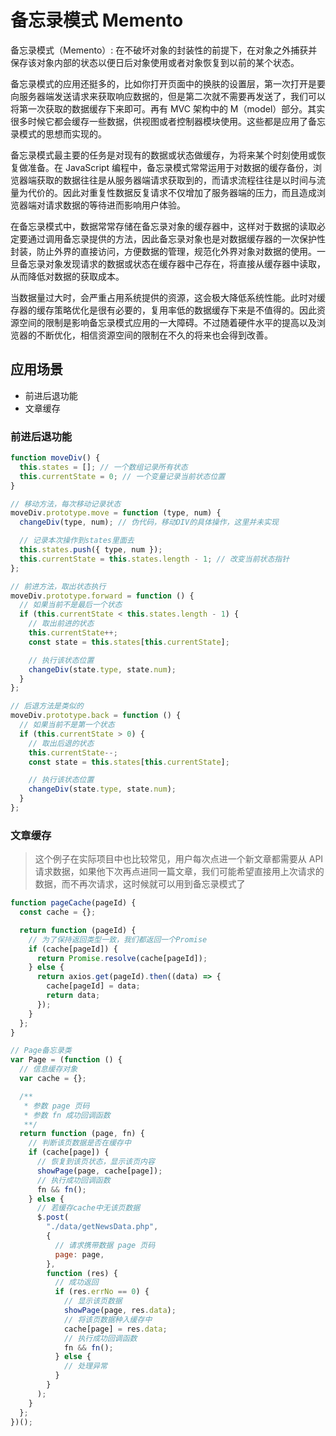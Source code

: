 # 备忘录模式 Memento

备忘录模式（Memento）: 在不破坏对象的封装性的前提下，在对象之外捕获并保存该对象内部的状态以便日后对象使用或者对象恢复到以前的某个状态。

备忘录模式的应用还挺多的，比如你打开页面中的换肤的设置层，第一次打开是要向服务器端发送请求来获取响应数据的，但是第二次就不需要再发送了，我们可以将第一次获取的数据缓存下来即可。再有 MVC 架构中的 M（model）部分。其实很多时候它都会缓存一些数据，供视图或者控制器模块使用。这些都是应用了备忘录模式的思想而实现的。

备忘录模式最主要的任务是对现有的数据或状态做缓存，为将来某个时刻使用或恢复做准备。在 JavaScript 编程中，备忘录模式常常运用于对数据的缓存备份，浏览器端获取的数据往往是从服务器端请求获取到的，而请求流程往往是以时间与流量为代价的。因此对重复性数据反复请求不仅增加了服务器端的压力，而且造成浏览器端对请求数据的等待进而影响用户体验。

在备忘录模式中，数据常常存储在备忘录对象的缓存器中，这样对于数据的读取必定要通过调用备忘录提供的方法，因此备忘录对象也是对数据缓存器的一次保护性封装，防止外界的直接访问，方便数据的管理，规范化外界对象对数据的使用。一旦备忘录对象发现请求的数据或状态在缓存器中己存在，将直接从缓存器中读取，从而降低对数据的获取成本。

当数据量过大时，会严重占用系统提供的资源，这会极大降低系统性能。此时对缓存器的缓存策略优化是很有必要的，复用率低的数据缓存下来是不值得的。因此资源空间的限制是影响备忘录模式应用的一大障碍。不过随着硬件水平的提高以及浏览器的不断优化，相信资源空间的限制在不久的将来也会得到改善。

## 应用场景

- 前进后退功能
- 文章缓存

### 前进后退功能

```js
function moveDiv() {
  this.states = []; // 一个数组记录所有状态
  this.currentState = 0; // 一个变量记录当前状态位置
}

// 移动方法，每次移动记录状态
moveDiv.prototype.move = function (type, num) {
  changeDiv(type, num); // 伪代码，移动DIV的具体操作，这里并未实现

  // 记录本次操作到states里面去
  this.states.push({ type, num });
  this.currentState = this.states.length - 1; // 改变当前状态指针
};

// 前进方法，取出状态执行
moveDiv.prototype.forward = function () {
  // 如果当前不是最后一个状态
  if (this.currentState < this.states.length - 1) {
    // 取出前进的状态
    this.currentState++;
    const state = this.states[this.currentState];

    // 执行该状态位置
    changeDiv(state.type, state.num);
  }
};

// 后退方法是类似的
moveDiv.prototype.back = function () {
  // 如果当前不是第一个状态
  if (this.currentState > 0) {
    // 取出后退的状态
    this.currentState--;
    const state = this.states[this.currentState];

    // 执行该状态位置
    changeDiv(state.type, state.num);
  }
};
```

### 文章缓存

> 这个例子在实际项目中也比较常见，用户每次点进一个新文章都需要从 API 请求数据，如果他下次再点进同一篇文章，我们可能希望直接用上次请求的数据，而不再次请求，这时候就可以用到备忘录模式了

```js
function pageCache(pageId) {
  const cache = {};

  return function (pageId) {
    // 为了保持返回类型一致，我们都返回一个Promise
    if (cache[pageId]) {
      return Promise.resolve(cache[pageId]);
    } else {
      return axios.get(pageId).then((data) => {
        cache[pageId] = data;
        return data;
      });
    }
  };
}
```

```js
// Page备忘录类
var Page = (function () {
  // 信息缓存对象
  var cache = {};

  /**
   * 参数 page 页码
   * 参数 fn 成功回调函数
   **/
  return function (page, fn) {
    // 判断该页数据是否在缓存中
    if (cache[page]) {
      // 恢复到该页状态，显示该页内容
      showPage(page, cache[page]);
      // 执行成功回调函数
      fn && fn();
    } else {
      // 若缓存cache中无该页数据
      $.post(
        "./data/getNewsData.php",
        {
          // 请求携带数据 page 页码
          page: page,
        },
        function (res) {
          // 成功返回
          if (res.errNo == 0) {
            // 显示该页数据
            showPage(page, res.data);
            // 将该页数据种入缓存中
            cache[page] = res.data;
            // 执行成功回调函数
            fn && fn();
          } else {
            // 处理异常
          }
        }
      );
    }
  };
})();
```
